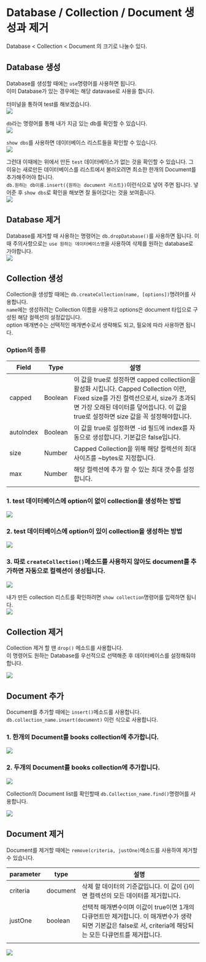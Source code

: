 # Database / Collection / Document 생성과 제거

Database < Collection < Document 의 크기로 나눌수 있다.  

## Database 생성

Database를 생성할 때에는 `use`명령어를 사용하면 됩니다.  
이미 Database가 있는 경우에는 해당 datavase로 사용을 합니다.  

터미널을 통하여 test를 해보겠습니다.  
![](./images/test.png)  

`db`라는 명령어를 통해 내가 지금 있는 db를 확인할 수 있습니다.  
![](./images/db.png)  

`show dbs`를 사용하면 데이터베이스 리스트들을 확인할 수 있습니다.  
![](./images/show.png)

그런대 이때에는 위에서 만든 `test` 데이터베이스가 없는 것을 확인할 수 있습니다. 그 이유는 새로만든 데이터베이스를 리스트에서 불러오려면 최소한 한개의 Document를 추가해주어야 합니다.  
`db.원하는 db이름.insert({원하는 document 리스트})`이런식으로 넣어 주면 됩니다. 넣어준 후  `show dbs`로 확인을 해보면 잘 들어갔다는 것을 보여줍니다.    
![](./images/insert.png)  

## Database 제거

Database를 제거할 때 사용하는 명령어는 `db.dropDatabase()`를 사용하면 됩니다. 이 때 주의사항으로는 `use 원하는 데이터베이스명`을 사용하여 삭제를 원하는 database로 가야합니다.  
![](./images/drop.png)  

## Collection 생성

Collection을 생성할 때에는 `db.createCollection(name, [options])`명려어를 사용합니다.  
`name`에는 생성하려는 Collection 이름을 사용하고 options은 document 타입으로 구성된 해당 컬렉션의 설정값입니다.  
option 매개변수는 선택적인 매개변수로서 생략해도 되고, 필요에 따라 사용하면 됩니다.  

### Option의 종류
| Field | Type | 설명 |
|---|---|---|
| capped | Boolean | 이 값을 true로 설정하면 capped collectiion을 활성화 시킵니다. Capped Collection 이란, Fixed size를 가진 컬렉션으로서, size가 초과되면 가장 오래된 데이터를 덮어씁니다. 이 값을 true로 설정하면 size 값을 꼭 설정해야합니다. |
| autoIndex | Boolean | 이 값을 true로 설정하면 -id 필드에 index를 자동으로 생성합니다. 기본값은 false입니다. |
| size | Number | Capped Collection을 위해 해당 컬렉션의 최대 사이즈를 ~bytes로 지정합니다. |
| max | Number | 해당 컬렉션에 추가 할 수 있는 최대 갯수를 설정합니다. |
||||

### 1. test 데이터베이스에 option이 없이 collection을 생성하는 방법

![](./images/collection.png)

### 2. test 데이터베이스에 option이 있이 collection을 생성하는 방법

![](./images/option.png)

### 3. 따로 `createCollection()`메소드를 사용하지 않아도 document를 추가하면 자동으로 컬렉션이 생성됩니다.  

![](./images/people.png)

내가 만든 collection 리스트를 확인하려면 `show collection`명령어를 입력하면 됩니다.  
![](./images/collec.png)

## Collection 제거

Collection 제거 할 땐 `drop()` 메소드를 사용합니다.  
이 명령어도 원하는 Database를 우선적으로 선택해준 후 데이터베이스를 설정해줘야 합니다.  

![](./images/dropC.png)

## Document 추가

Document를 추가할 때에는 `insert()`메소드를 사용합니다.  
`db.collection_name.insert(document)` 이런 식으로 사용합니다.  

### 1. 한개의 Document를 books collection에 추가합니다.  

![](./images/add.png)

### 2. 두개의 Document를 books collection에 추가합니다.

![](./images/insert2Item.png)

Collection의 Document list를 확인할때 `db.Collection_name.find()`명령어를 사용합니다.  

![](./images/find.png)

## Document 제거


Document를 제거할 때에는 `remove(criteria, justOne)`메소드를 사용하여 제거할 수 있습니다.  

| parameter | type | 설명 |
|--|--|--|
| criteria | document | 삭제 할 데이터의 기준값입니다. 이 값이 {}이면 컬렉션의 모든 데이터를 제거합니다. |
| justOne | boolean | 선택적 매개변수이며 이값이 true이면 1개의 다큐먼트만 제거합니다. 이 매개변수가 생략되면 기본값은 false로 서, criteria에 해당되는 모든 다큐먼트를 제거합니다. |
||||  

![](./images/removed.png)  



